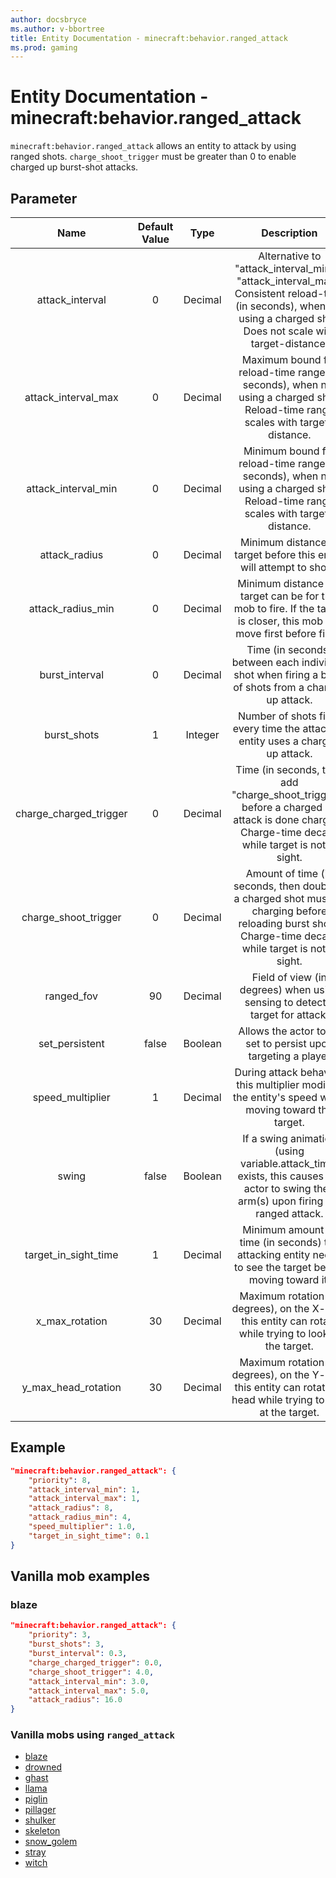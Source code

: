 ```yaml
---
author: docsbryce
ms.author: v-bbortree
title: Entity Documentation - minecraft:behavior.ranged_attack
ms.prod: gaming
---
```


# Entity Documentation - minecraft:behavior.ranged_attack

`minecraft:behavior.ranged_attack` allows an entity to attack by using ranged shots. `charge_shoot_trigger` must be greater than 0 to enable charged up burst-shot attacks.

## Parameter

| Name| Default Value| Type| Description |
|:-----------:|:-----------:|:-----------:|:-----------:|
| attack_interval| 0| Decimal| Alternative to "attack_interval_min" & "attack_interval_max". Consistent reload-time (in seconds), when not using a charged shot. Does not scale with target-distance. |
| attack_interval_max| 0| Decimal| Maximum bound for reload-time range (in seconds), when not using a charged shot. Reload-time range scales with target-distance. |
| attack_interval_min| 0| Decimal| Minimum bound for reload-time range (in seconds), when not using a charged shot. Reload-time range scales with target-distance. |
| attack_radius| 0| Decimal| Minimum distance to target before this entity will attempt to shoot. |
| attack_radius_min| 0| Decimal| Minimum distance the target can be for this mob to fire. If the target is closer, this mob will move first before firing |
| burst_interval| 0| Decimal| Time (in seconds) between each individual shot when firing a burst of shots from a charged up attack. |
| burst_shots| 1| Integer| Number of shots fired every time the attacking entity uses a charged up attack. |
| charge_charged_trigger| 0| Decimal| Time (in seconds, then add "charge_shoot_trigger"), before a charged up attack is done charging. Charge-time decays while target is not in sight. |
| charge_shoot_trigger| 0| Decimal| Amount of time (in seconds, then doubled) a charged shot must be charging before reloading burst shots. Charge-time decays while target is not in sight. |
| ranged_fov| 90| Decimal| Field of view (in degrees) when using sensing to detect a target for attack. |
| set_persistent| false| Boolean| Allows the actor to be set to persist upon targeting a player |
| speed_multiplier| 1| Decimal| During attack behavior, this multiplier modifies the entity's speed when moving toward the target. |
| swing| false| Boolean| If a swing animation (using variable.attack_time) exists, this causes the actor to swing their arm(s) upon firing the ranged attack. |
| target_in_sight_time| 1| Decimal| Minimum amount of time (in seconds) the attacking entity needs to see the target before moving toward it. |
| x_max_rotation| 30| Decimal| Maximum rotation (in degrees), on the X-axis, this entity can rotate while trying to look at the target. |
| y_max_head_rotation| 30| Decimal| Maximum rotation (in degrees), on the Y-axis, this entity can rotate its head while trying to look at the target. |
## Example

```json
"minecraft:behavior.ranged_attack": {
    "priority": 8,
    "attack_interval_min": 1,
    "attack_interval_max": 1,
    "attack_radius": 8,
    "attack_radius_min": 4,
    "speed_multiplier": 1.0,
    "target_in_sight_time": 0.1
}
```

## Vanilla mob examples

### blaze

```json
"minecraft:behavior.ranged_attack": {
    "priority": 3,
    "burst_shots": 3,
    "burst_interval": 0.3,
    "charge_charged_trigger": 0.0,
    "charge_shoot_trigger": 4.0,
    "attack_interval_min": 3.0,
    "attack_interval_max": 5.0,
    "attack_radius": 16.0
}
```

### Vanilla mobs using `ranged_attack`

- [blaze](../../../../Source/VanillaBehaviorPack_Snippets/entities/blaze.md)
- [drowned](../../../../Source/VanillaBehaviorPack_Snippets/entities/drowned.md)
- [ghast](../../../../source/vanillabehaviorpack_snippets/entities/ghast.md)
- [llama](../../../../source/vanillabehaviorpack_snippets/entities/llama.md)
- [piglin](../../../../source/vanillabehaviorpack_snippets/entities/piglin.md)
- [pillager](../../../../source/vanillabehaviorpack_snippets/entities/pillager.md)
- [shulker](../../../../source/vanillabehaviorpack_snippets/entities/shulker.md)
- [skeleton](../../../../source/vanillabehaviorpack_snippets/entities/skeleton.md)
- [snow_golem](../../../../source/vanillabehaviorpack_snippets/entities/snow_golem.md)
- [stray](../../../../source/vanillabehaviorpack_snippets/entities/stray.md)
- [witch](../../../../source/vanillabehaviorpack_snippets/entities/witch.md)

